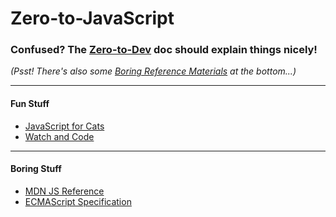 # Zero-to-JavaScript

### Confused? The [Zero-to-Dev](../..) doc should explain things nicely!
_(Psst! There's also some [Boring Reference Materials](#boring-stuff) at the bottom...)_

---
#### Fun Stuff
- [JavaScript for Cats](http://jsforcats.com/)
- [Watch and Code](https://watchandcode.com/p/practical-javascript)

---
#### Boring Stuff

- [MDN JS Reference](https://developer.mozilla.org/en-US/docs/Web/JavaScript/Reference)
- [ECMAScript Specification](https://tc39.github.io/ecma262/)
